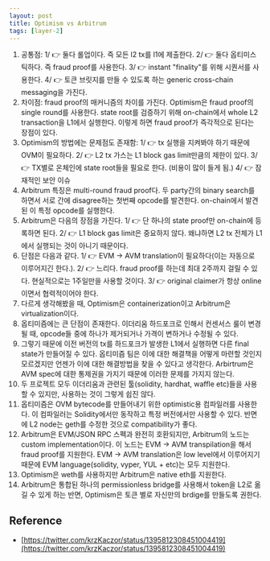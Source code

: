 ```yaml
---
layout: post
title: Optimism vs Arbitrum
tags: [layer-2]
---
```


1. 공통점: 1/ 👉 둘다 롤업이다. 즉 모든 l2 tx를 l1에 제출한다. 2/ 👉 둘다 옵티미스틱하다. 즉 fraud proof를 사용한다. 3/ 👉 instant "finality"를 위해 시퀀서를 사용한다. 4/ 👉 토큰 브릿지를 만들 수 있도록 하는 generic cross-chain messaging을 가진다.
2. 차이점: fraud proof의 매커니즘의 차이를 가진다.
Optimism은 fraud proof의 single round를 사용한다. state root를 검증하기 위해 on-chain에서 whole L2 transaction을 L1에서 실행한다. 이렇게 하면 fraud proof가 즉각적으로 된다는 장점이 있다.
3. Optimism의 방법에는 문제점도 존재함: 1/ 👉 tx 실행을 지켜봐야 하기 때문에 OVM이 필요하다. 2/ 👉 L2 tx 가스는 L1 block gas limit만큼의 제한이 있다. 3/ 👉 TX별로 온체인에 state root들을 필요로 한다. (비용이 많이 들게 됨.) 4/ 👉 잠재적인 보안 이슈
4. Arbitrum 특징은 multi-round fraud proof다. 두 party간의 binary search를 하면서 서로 간에 disagree하는 첫번째 opcode를 발견한다. on-chain에서 발견된 이 특정 opcode를 실행한다.
5. Arbitrum은 다음의 장점을 가진다. 1/ 👉 단 하나의 state proof만 on-chain에 등록하면 된다. 2/ 👉 L1 block gas limit은 중요하지 않다. 왜냐하면 L2 tx 전체가 L1에서 실행되는 것이 아니기 때문이다.
6. 단점은 다음과 같다. 1/ 👉 EVM → AVM translation이 필요하다(이는 자동으로 이루어지긴 한다.). 2/ 👉 느리다. fraud proof를 하는데 최대 2주까지 걸릴 수 있다. 현실적으로는 1주일만을 사용할 것이다. 3/ 👉 original claimer가 항상 online이면서 협력적이어야 한다.
7. 다르게 생각해봤을 때, Optimism은 containerization이고 Arbitrum은 virtualization이다.
8. 옵티미즘에는 큰 단점이 존재한다. 이더리움 하드포크로 인해서 컨센서스 룰이 변경될 때, opcode들 중에 하나가 제거되거나 가격이 변하거나 수정될 수 있다.
9. 그렇기 때문에 이전 버전의 tx를 하드포크가 발생한 L1에서 실행하면 다른 final state가 만들어질 수 있다. 옵티미즘 팀은 이에 대한 해결책을 어떻게 마련할 것인지 모르겠지만 언젠가 이에 대한 해결방법을 찾을 수 있다고 생각한다. Arbirtrum은 AVM spec에 대한 통제권을 가지기 때문에 이러한 문제를 가지지 않는다.
10. 두 프로젝트 모두 이더리움과 관련된 툴(solidity, hardhat, waffle etc)들을 사용할 수 있지만, 사용하는 것이 그렇게 쉽진 않다.
11. 옵티미즘은 OVM bytecode를 만들어내기 위한 optimistic용 컴파일러를 사용한다. 이 컴파일러는 Solidity에서만 동작하고 특정 버전에서만 사용할 수 있다. 반면에 L2 node는 geth를 수정한 것으로 compatibility가 좋다.
12. Arbitrum은 EVM/JSON RPC 스펙과 완전히 호환되지만, Arbitrum의 노드는 custom implementation이다. 이 노드는 EVM → AVM transpilation을 해서 fraud proof를 지원한다. EVM → AVM translation은 low level에서 이루어지기 때문에 EVM language(solidity, vyper, YUL + etc)는 모두 지원한다.
13. Optimism은 weth를 사용하지만 Arbitrum은 native eth를 지원한다.
14. Arbitrum은 통합된 하나의 permissionless bridge를 사용해서 token을 L2로 옮길 수 있게 하는 반면, Optimism은 토큰 별로 자신만의 brdige를 만들도록 권한다.

## Reference
- [https://twitter.com/krzKaczor/status/1395812308451004419](https://twitter.com/krzKaczor/status/1395812308451004419)

